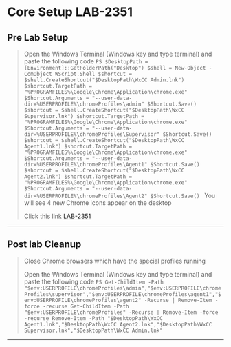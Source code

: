 # Core Setup LAB-2351

## Pre Lab Setup

> Open the Windows Terminal (Windows key and type terminal) and paste the following code
    ```PS
    $DesktopPath = [Environment]::GetFolderPath("Desktop")
    $shell = New-Object -ComObject WScript.Shell
    $shortcut = $shell.CreateShortcut("$DesktopPath\WxCC Admin.lnk")
    $shortcut.TargetPath = "%PROGRAMFILES%\Google\Chrome\Application\chrome.exe"
    $Shortcut.Arguments = "--user-data-dir=%USERPROFILE%\chromeProfiles\admin"
    $Shortcut.Save()
    $shortcut = $shell.CreateShortcut("$DesktopPath\WxCC Supervisor.lnk")
    $shortcut.TargetPath = "%PROGRAMFILES%\Google\Chrome\Application\chrome.exe"
    $Shortcut.Arguments = "--user-data-dir=%USERPROFILE%\chromeProfiles\Supervisor"
    $Shortcut.Save()
    $shortcut = $shell.CreateShortcut("$DesktopPath\WxCC Agent1.lnk")
    $shortcut.TargetPath = "%PROGRAMFILES%\Google\Chrome\Application\chrome.exe"
    $Shortcut.Arguments = "--user-data-dir=%USERPROFILE%\chromeProfiles\Agent1"
    $Shortcut.Save()
    $shortcut = $shell.CreateShortcut("$DesktopPath\WxCC Agent2.lnk")
    $shortcut.TargetPath = "%PROGRAMFILES%\Google\Chrome\Application\chrome.exe"
    $Shortcut.Arguments = "--user-data-dir=%USERPROFILE%\chromeProfiles\Agent2"
    $Shortcut.Save()
    ```
> You will see 4 new Chrome icons appear on the desktop
>
> Click this link [LAB-2351](https://webexcc-sa.github.io/LAB-2351)

---

## Post lab Cleanup
> Close Chrome browsers which have the special profiles running
>
> Open the Windows Terminal (Windows key and type terminal) and paste the following code
    ```PS
    Get-ChildItem -Path "$env:USERPROFILE\chromeProfiles\admin","$env:USERPROFILE\chromeProfiles\supervisor","$env:USERPROFILE\chromeProfiles\agent1","$env:USERPROFILE\chromeProfiles\agent2" -Recurse | Remove-Item -force -recurse
    Get-ChildItem -Path "$env:USERPROFILE\chromeProfiles" -Recurse | Remove-Item -force -recurse
    Remove-Item -Path "$DesktopPath\WxCC Agent1.lnk","$DesktopPath\WxCC Agent2.lnk","$DesktopPath\WxCC Supervisor.lnk","$DesktopPath\WxCC Admin.lnk"
    ```

---
